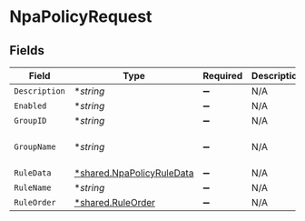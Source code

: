 # NpaPolicyRequest


## Fields

| Field                                                                        | Type                                                                         | Required                                                                     | Description                                                                  | Example                                                                      |
| ---------------------------------------------------------------------------- | ---------------------------------------------------------------------------- | ---------------------------------------------------------------------------- | ---------------------------------------------------------------------------- | ---------------------------------------------------------------------------- |
| `Description`                                                                | **string*                                                                    | :heavy_minus_sign:                                                           | N/A                                                                          | any                                                                          |
| `Enabled`                                                                    | **string*                                                                    | :heavy_minus_sign:                                                           | N/A                                                                          | 1                                                                            |
| `GroupID`                                                                    | **string*                                                                    | :heavy_minus_sign:                                                           | N/A                                                                          | 1                                                                            |
| `GroupName`                                                                  | **string*                                                                    | :heavy_minus_sign:                                                           | N/A                                                                          | My policy group                                                              |
| `RuleData`                                                                   | [*shared.NpaPolicyRuleData](../../../pkg/models/shared/npapolicyruledata.md) | :heavy_minus_sign:                                                           | N/A                                                                          |                                                                              |
| `RuleName`                                                                   | **string*                                                                    | :heavy_minus_sign:                                                           | N/A                                                                          | vantest                                                                      |
| `RuleOrder`                                                                  | [*shared.RuleOrder](../../../pkg/models/shared/ruleorder.md)                 | :heavy_minus_sign:                                                           | N/A                                                                          |                                                                              |